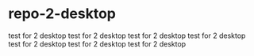 # repo-2-desktop
test for 2 desktop
test for 2 desktop
test for 2 desktop
test for 2 desktop
test for 2 desktop
test for 2 desktop
test for 2 desktop
